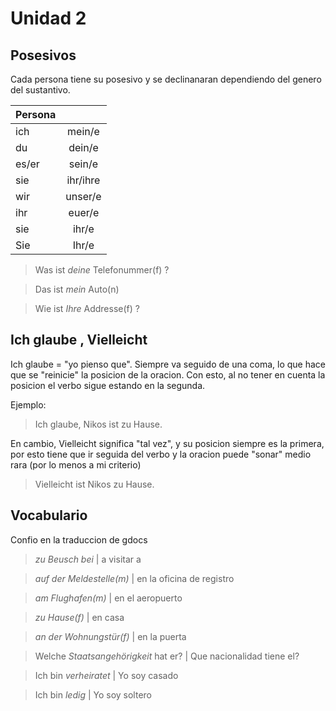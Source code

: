 # Unidad 2

## Posesivos
Cada persona tiene su posesivo y se declinanaran dependiendo del genero 
del sustantivo. 

| Persona        |          | 
| ---------------|:--------:|
| ich            | mein/e   |
| du             | dein/e   |
| es/er          | sein/e   |
| sie            | ihr/ihre |
| wir            | unser/e  |
| ihr            | euer/e   |
| sie            | ihr/e    |
| Sie            | Ihr/e    |

> Was ist *deine* Telefonummer(f) ? 

> Das ist *mein* Auto(n)

> Wie ist *Ihre* Addresse(f) ? 

## Ich glaube , Vielleicht

Ich glaube = "yo pienso que". Siempre va seguido de una coma, lo que hace que se 
"reinicie" la posicion de la oracion. Con esto, al no tener en cuenta la posicion 
el verbo sigue estando en la segunda. 

Ejemplo: 
> Ich glaube, Nikos ist zu Hause. 

En cambio, Vielleicht significa "tal vez", y su posicion siempre es la primera, 
por esto tiene que ir seguida del verbo y la oracion puede "sonar" medio rara (por
lo menos a mi criterio)

> Vielleicht ist Nikos zu Hause.


## Vocabulario
Confio en la traduccion de gdocs

> *zu Beusch bei* | a visitar a 

> *auf der Meldestelle(m)* | en la oficina de registro

> *am Flughafen(m)* | en el aeropuerto

> *zu Hause(f)* | en casa 

> *an der Wohnungstür(f)* | en la puerta

> Welche *Staatsangehörigkeit* hat er? | Que nacionalidad tiene el? 

> Ich bin *verheiratet* | Yo soy casado

> Ich bin *ledig* | Yo soy soltero
